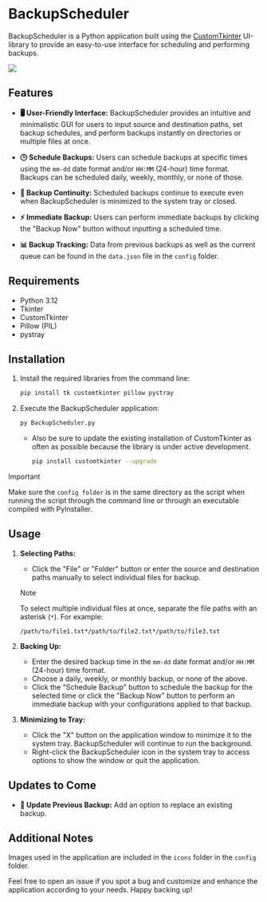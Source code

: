 # BackupScheduler

BackupScheduler is a Python application built using the [CustomTkinter](https://github.com/TomSchimansky/CustomTkinter) UI-library to provide an easy-to-use interface for scheduling and performing backups.

![](https://i.imgur.com/BtlJR8P.png)

## Features

- **🖥️ User-Friendly Interface:** BackupScheduler provides an intuitive and minimalistic GUI for users to input source and destination paths, set backup schedules, and perform backups instantly on directories or multiple files at once.

- **🕒 Schedule Backups:** Users can schedule backups at specific times using the `mm-dd` date format and/or `HH:MM` (24-hour) time format. Backups can be scheduled daily, weekly, monthly, or none of those.

- **🔄 Backup Continuity:** Scheduled backups continue to execute even when BackupScheduler is minimized to the system tray or closed.

- **⚡ Immediate Backup:** Users can perform immediate backups by clicking the "Backup Now" button without inputting a scheduled time.

- **📊 Backup Tracking:** Data from previous backups as well as the current queue can be found in the `data.json` file in the `config` folder.

## Requirements
- Python 3.12
- Tkinter
- CustomTkinter
- Pillow (PIL)
- pystray

## Installation

1. Install the required libraries from the command line:

   ```bash
   pip install tk customtkinter pillow pystray 
   ```

2. Execute the BackupScheduler application:
   ```bash
   py BackupScheduler.py
   ```

   - Also be sure to update the existing installation of CustomTkinter as often as possible because the library is under active development.

      ```bash
      pip install customtkinter --upgrade
      ```
> [!IMPORTANT]
> Make sure the `config folder` is in the same directory as the script when running the script through the command line or through an executable compiled with PyInstaller.

## Usage

1. **Selecting Paths:**
   - Click the "File" or "Folder" button or enter the source and destination paths manually to select individual files for backup.

   > [!NOTE]
   > To select multiple individual files at once, separate the file paths with an asterisk (`*`). For example:
   > ```
   > /path/to/file1.txt*/path/to/file2.txt*/path/to/file3.txt
   > ```

2. **Backing Up:**
   - Enter the desired backup time in the `mm-dd` date format and/or `HH:MM` (24-hour) time format.
   - Choose a daily, weekly, or monthly backup, or none of the above. 
   - Click the "Schedule Backup" button to schedule the backup for the selected time or click the "Backup Now" button to perform an immediate backup with your configurations applied to that backup.

3. **Minimizing to Tray:**
   - Click the "X" button on the application window to minimize it to the system tray. BackupScheduler will continue to run the background.
   - Right-click the BackupScheduler icon in the system tray to access options to show the window or quit the application.

## Updates to Come

- **🔂 Update Previous Backup:** Add an option to replace an existing backup.

## Additional Notes

Images used in the application are included in the `icons` folder in the `config` folder.

Feel free to open an issue if you spot a bug and customize and enhance the application according to your needs. Happy backing up!